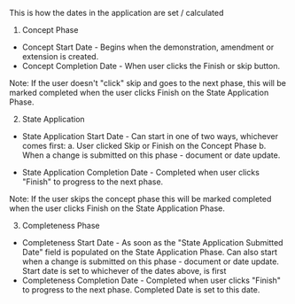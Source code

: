 This is how the dates in the application are set / calculated

1. Concept Phase

- Concept Start Date - Begins when the demonstration, amendment or extension is created.
- Concept Completion Date - When user clicks the Finish or skip button.

Note: If the user doesn't "click" skip and goes to the next phase, this will be marked completed when the user clicks Finish on the State Application Phase.

2. State Application

- State Application Start Date - Can start in one of two ways, whichever comes first:
  a. User clicked Skip or Finish on the Concept Phase
  b. When a change is submitted on this phase - document or date update.

- State Application Completion Date - Completed when user clicks "Finish" to progress to the next phase.

Note: If the user skips the concept phase this will be marked completed
when the user clicks Finish on the State Application Phase.

3. Completeness Phase

- Completeness Start Date - As soon as the "State Application Submitted Date" field is populated on the State Application Phase. Can also start when a change is submitted on this phase - document or date update. Start date is set to whichever of the dates above, is first
- Completeness Completion Date - Completed when user clicks "Finish" to progress to the next phase. Completed Date is set to this date.

